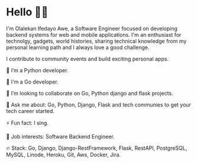 # Hello 👋🏾
I'm Olalekan Ifedayo Awe, a Software Engineer focused on developing backend systems for web and mobile applications. I'm an enthusiast for technolgy, gadgets, world histories, sharing technical knowledge from my personal learning path and I always love a good challenge.

I contribute to community events and build exciting personal apps.

🌱 I’m a Python developer.

🐥 I'm a Go developer.

👯 I’m looking to collaborate on Go, Python django and flask projects.

💬 Ask me about: Go, Python, Django, Flask and tech communies to get your tech career started.

⚡ Fun fact: I sing.

💼 Job interests: Software Backend Engineer.

🔥 Stack: Go, Django, Django-RestFramework, Flask, RestAPI, PostgreSQL, MySQL, Linode, Heroku, Git, Aws, Docker, Jira.
